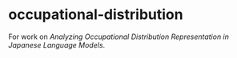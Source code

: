 # occupational-distribution

For work on *Analyzing Occupational Distribution Representation in Japanese Language Models*.
